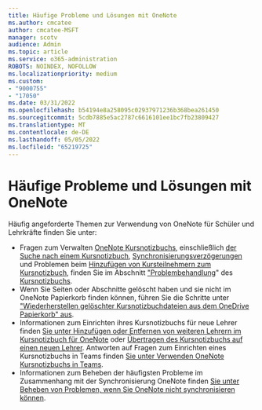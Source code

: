 ```yaml
---
title: Häufige Probleme und Lösungen mit OneNote
ms.author: cmcatee
author: cmcatee-MSFT
manager: scotv
audience: Admin
ms.topic: article
ms.service: o365-administration
ROBOTS: NOINDEX, NOFOLLOW
ms.localizationpriority: medium
ms.custom:
- "9000755"
- "17050"
ms.date: 03/31/2022
ms.openlocfilehash: b54194e8a258095c02937971236b368bea261450
ms.sourcegitcommit: 5cdb7885e5ac2787c6616101ee1bc7fb23809427
ms.translationtype: MT
ms.contentlocale: de-DE
ms.lasthandoff: 05/05/2022
ms.locfileid: "65219725"
---
```

# <a name="common-issues-and-resolutions-with-onenote"></a>Häufige Probleme und Lösungen mit OneNote

Häufig angeforderte Themen zur Verwendung von OneNote für Schüler und Lehrkräfte finden Sie unter:

- Fragen zum Verwalten [OneNote Kursnotizbuchs](https://support.microsoft.com/topic/class-notebook-ee70aff9-52e8-449f-be6a-7cbc1d65eaea#ID0EAABAAA=Troubleshoot&ID0EBD=About), einschließlich [der Suche nach einem Kursnotizbuch](https://support.microsoft.com/topic/unable-to-find-my-class-notebook-d14a7a27-c1d4-4b4f-83fd-e478b334d2e5), [Synchronisierungsverzögerungen](https://support.microsoft.com/topic/fix-slow-sync-times-and-delays-when-distributing-pages-in-class-notebook-d800d720-60f4-49b6-a2b2-7af3bb377510) und Problemen beim [Hinzufügen von Kursteilnehmern zum Kursnotizbuch](https://support.microsoft.com/topic/unable-to-add-students-groups-to-class-notebook-8a5b570e-5645-4a59-8850-5c7150ca1bfd), finden Sie im Abschnitt ["Problembehandlung](https://support.microsoft.com/topic/class-notebook-ee70aff9-52e8-449f-be6a-7cbc1d65eaea#ID0EBD=Troubleshooting)" des [Kursnotizbuchs](https://support.microsoft.com/topic/class-notebook-ee70aff9-52e8-449f-be6a-7cbc1d65eaea).
- Wenn Sie Seiten oder Abschnitte gelöscht haben und sie nicht im OneNote Papierkorb finden können, führen Sie die Schritte unter ["Wiederherstellen gelöschter Kursnotizbuchdateien aus dem OneDrive Papierkorb" aus](https://support.microsoft.com/topic/recover-deleted-class-notebook-files-from-the-onedrive-recycle-bin-b4b4aaa6-b03f-4808-8da2-51680ad53448?msclkid=c51d122baf7511ecbd06b0292f3441a5).
- Informationen zum Einrichten ihres Kursnotizbuchs für neue Lehrer finden [Sie unter Hinzufügen oder Entfernen von weiteren Lehrern im Kursnotizbuch für OneNote](https://support.microsoft.com/topic/add-or-remove-co-teachers-in-onenote-class-notebook-fdcb870b-49a7-4a14-9ea6-d817f88026f8) oder [Übertragen des Kursnotizbuchs auf einen neuen Lehrer](https://support.microsoft.com/topic/transfer-class-notebook-to-a-new-teacher-84ef5d4a-0eec-4d5b-bc22-1317bc3b9027). Antworten auf Fragen zum Einrichten eines Kursnotizbuchs in Teams finden [Sie unter Verwenden OneNote Kursnotizbuchs in Teams](https://support.microsoft.com/topic/class-notebook-ee70aff9-52e8-449f-be6a-7cbc1d65eaea).
- Informationen zum Beheben der häufigsten Probleme im Zusammenhang mit der Synchronisierung OneNote finden [Sie unter Beheben von Problemen, wenn Sie OneNote nicht synchronisieren können](https://support.microsoft.com/office/fix-issues-when-you-can-t-sync-onenote-299495ef-66d1-448f-90c1-b785a6968d45).
